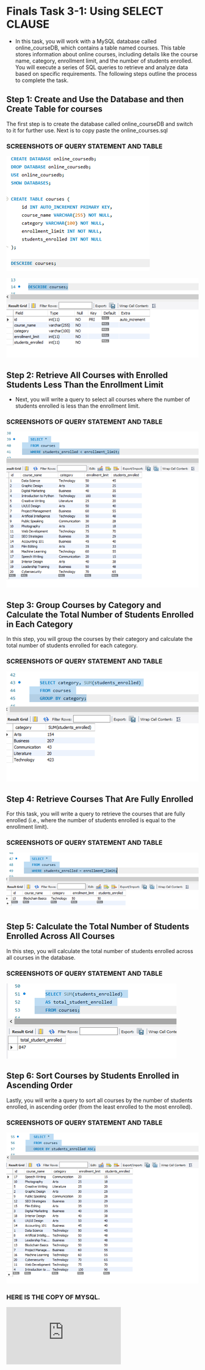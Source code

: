 # Finals Task 3-1: Using SELECT CLAUSE
- In this task, you will work with a MySQL database called online_courseDB, which contains a table named courses. This table stores information about online courses, including details like the course name, category, enrollment limit, and the number of students enrolled. You will execute a series of SQL queries to retrieve and analyze data based on specific requirements. The following steps outline the process to complete the task.
  
## Step 1: Create and Use the Database and then Create Table for courses
The first step is to create the database called online_courseDB and switch to it for further use. Next is to copy paste the online_courses.sql
### SCREENSHOTS OF QUERY STATEMENT AND TABLE

![image_alt](https://github.com/Clarens19/EDM-Portfolio-Clarens-/blob/cc751ddbea7a19afcc9572729194abaaaaf4e9ea/Finals%20Task%203-1/IMAGES/oc%20tbl.png)

![image_alt](https://github.com/Clarens19/EDM-Portfolio-Clarens-/blob/cc751ddbea7a19afcc9572729194abaaaaf4e9ea/Finals%20Task%203-1/IMAGES/oc%20tbl%201.png)

## Step 2: Retrieve All Courses with Enrolled Students Less Than the Enrollment Limit
- Next, you will write a query to select all courses where the number of students enrolled is less than the enrollment limit.
### SCREENSHOTS OF QUERY STATEMENT AND TABLE 

![image_alt](https://github.com/Clarens19/EDM-Portfolio-Clarens-/blob/cc751ddbea7a19afcc9572729194abaaaaf4e9ea/Finals%20Task%203-1/IMAGES/octask%201.png)

## Step 3: Group Courses by Category and Calculate the Total Number of Students Enrolled in Each Category
In this step, you will group the courses by their category and calculate the total number of students enrolled for each category.
### SCREENSHOTS OF QUERY STATEMENT AND TABLE 

![image_alt](https://github.com/Clarens19/EDM-Portfolio-Clarens-/blob/cc751ddbea7a19afcc9572729194abaaaaf4e9ea/Finals%20Task%203-1/IMAGES/octask%202.png)

## Step 4: Retrieve Courses That Are Fully Enrolled
For this task, you will write a query to retrieve the courses that are fully enrolled (i.e., where the number of students enrolled is equal to the enrollment limit).
### SCREENSHOTS OF QUERY STATEMENT AND TABLE 

![image_alt](https://github.com/Clarens19/EDM-Portfolio-Clarens-/blob/cc751ddbea7a19afcc9572729194abaaaaf4e9ea/Finals%20Task%203-1/IMAGES/octask%203.png)

## Step 5: Calculate the Total Number of Students Enrolled Across All Courses
In this step, you will calculate the total number of students enrolled across all courses in the database.
### SCREENSHOTS OF QUERY STATEMENT AND TABLE 

![image_alt](https://github.com/Clarens19/EDM-Portfolio-Clarens-/blob/cc751ddbea7a19afcc9572729194abaaaaf4e9ea/Finals%20Task%203-1/IMAGES/octask%204.png)

## Step 6: Sort Courses by Students Enrolled in Ascending Order
Lastly, you will write a query to sort all courses by the number of students enrolled, in ascending order (from the least enrolled to the most enrolled).
### SCREENSHOTS OF QUERY STATEMENT AND TABLE 

![image_alt](https://github.com/Clarens19/EDM-Portfolio-Clarens-/blob/cc751ddbea7a19afcc9572729194abaaaaf4e9ea/Finals%20Task%203-1/IMAGES/octask%205.png)

### HERE IS THE COPY OF MYSQL.
![MYSQL_LINK](https://github.com/Clarens19/EDM-Portfolio-Clarens-/blob/cc751ddbea7a19afcc9572729194abaaaaf4e9ea/Finals%20Task%203-1/IMAGES/Finals%20Task%203-1%20-%20clarens%20william.sql)
